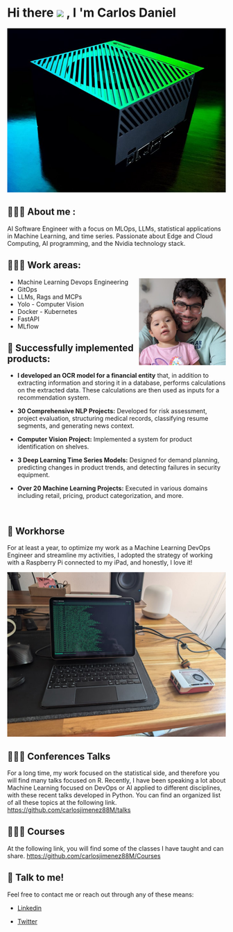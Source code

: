 # Hi there <img src="https://media.giphy.com/media/hvRJCLFzcasrR4ia7z/giphy.gif" width="25"> </samp>, I 'm Carlos Daniel

![](jetson.jpeg)


## 👨🏻‍💻 About me :


AI Software Engineer with a focus on MLOps, LLMs, statistical applications in Machine Learning, and time series. Passionate about Edge and Cloud Computing, AI programming, and the Nvidia technology stack.

## 👨🏻‍💻 Work areas:

  <p>
      <img align="right" width="200" src="https://github.com/carlosjimenez88M/carlosjimenez88M/blob/master/images/daniel_and_emi.jpeg?raw=true" alt="Daniel" />


* Machine Learning Devops Engineering 
* GitOps
* LLMs, Rags and MCPs
* Yolo - Computer Vision 
* Docker - Kubernetes
* FastAPI
* MLflow


## 🤖 Successfully implemented products:

* __I developed an OCR model for a financial entity__ that, in addition to extracting information and storing it in a database, performs calculations on the extracted data. These calculations are then used as inputs for a recommendation system.

* __30 Comprehensive NLP Projects:__ Developed for risk assessment, project evaluation, structuring medical records, classifying resume segments, and generating news context.

* __Computer Vision Project:__ Implemented a system for product identification on shelves.

* __3 Deep Learning Time Series Models:__ Designed for demand planning, predicting changes in product trends, and detecting failures in security equipment.

* __Over 20 Machine Learning Projects:__ Executed in various domains including retail, pricing, product categorization, and more.


<!--END_SECTION:waka-->

<br />

## 🐎 Workhorse

For at least a year, to optimize my work as a Machine Learning DevOps Engineer and streamline my activities, I adopted the strategy of working with a Raspberry Pi connected to my iPad, and honestly, I love it!

![](images/raspberry-ipad.jpeg)

## 👨🏻‍💼 Conferences  Talks


For a long time, my work focused on the statistical side, and therefore you will find many talks focused on R. Recently, I have been speaking a lot about Machine Learning focused on DevOps or AI applied to different disciplines, with these recent talks developed in Python. You can find an organized list of all these topics at the following link. <https://github.com/carlosjimenez88M/talks>


## 🧑🏻‍🏫 Courses

At the following link, you will find some of the classes I have taught and can share.
<https://github.com/carlosjimenez88M/Courses>


## 📱 Talk to me!

Feel free to contact me or reach out through any of these means:

* [Linkedin](https://www.linkedin.com/in/djimenezm/)

* [Twitter](https://twitter.com/DanielJimenezM9)